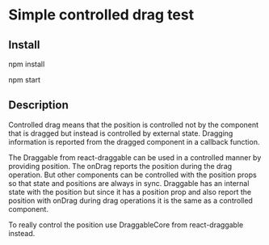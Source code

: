 # Simple controlled drag test

## Install

npm install

npm start

## Description

Controlled drag means that the position is controlled not by the component that is dragged but instead is controlled by external state. Dragging information is reported from the dragged component in a callback function.

The Draggable from react-draggable can be used in a controlled manner by providing position. The onDrag reports the position during the drag operation. But other components can be controlled with the position props so that state and positions are always in sync. Draggable has an internal state with the position but since it has a position prop and also report the position with onDrag during drag operations it is the same as a controlled component.

To really control the position use DraggableCore from react-draggable instead.
